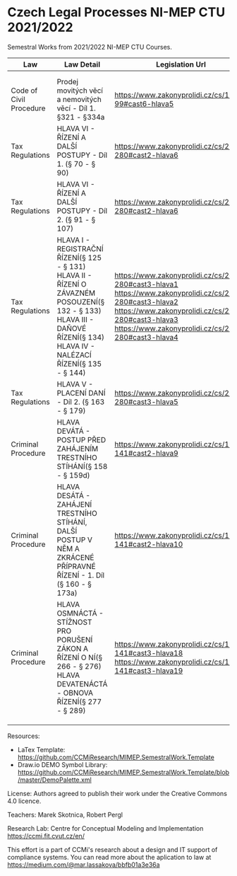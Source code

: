 # Czech Legal Processes NI-MEP CTU 2021/2022

Semestral Works from 2021/2022 NI-MEP CTU Courses. 

| Law | Law Detail  | Legislation Url | Author |
| -- | ------------- | ------------- | ------------- |
|  |  |  |  |
|  |  |  |  |
| Code of Civil Procedure | Prodej movitých věcí a nemovitých věcí - Díl 1. §321 - §334a | https://www.zakonyprolidi.cz/cs/1963-99#cast6-hlava5 | Holý Viktor |
| Tax Regulations | HLAVA VI - ŘÍZENÍ A DALŠÍ POSTUPY - Díl 1. (§ 70 - § 90) |	https://www.zakonyprolidi.cz/cs/2009-280#cast2-hlava6 | Martínková Jana |
| Tax Regulations | HLAVA VI - ŘÍZENÍ A DALŠÍ POSTUPY - Díl 2. (§ 91 - § 107) | https://www.zakonyprolidi.cz/cs/2009-280#cast2-hlava6 | Matoušek Daniel |
| Tax Regulations | 	HLAVA I - REGISTRAČNÍ ŘÍZENÍ(§ 125 - § 131) <br /> HLAVA II - ŘÍZENÍ O ZÁVAZNÉM POSOUZENÍ(§ 132 - § 133) <br /> HLAVA III - DAŇOVÉ ŘÍZENÍ(§ 134) <br /> HLAVA IV - NALÉZACÍ ŘÍZENÍ(§ 135 - § 144) | https://www.zakonyprolidi.cz/cs/2009-280#cast3-hlava1 <br /> https://www.zakonyprolidi.cz/cs/2009-280#cast3-hlava2 <br /> https://www.zakonyprolidi.cz/cs/2009-280#cast3-hlava3 <br /> https://www.zakonyprolidi.cz/cs/2009-280#cast3-hlava4 | Novotný Jan |
| Tax Regulations | HLAVA V - PLACENÍ DANÍ - Díl 2. (§ 163 - § 179) | https://www.zakonyprolidi.cz/cs/2009-280#cast3-hlava5 | Primus David |
| Criminal Procedure | HLAVA DEVÁTÁ - POSTUP PŘED ZAHÁJENÍM TRESTNÍHO STÍHÁNÍ(§ 158 - § 159d) | https://www.zakonyprolidi.cz/cs/1961-141#cast2-hlava9 | Soběslav Roman |
| Criminal Procedure | HLAVA DESÁTÁ - ZAHÁJENÍ TRESTNÍHO STÍHÁNÍ, DALŠÍ POSTUP V NĚM A ZKRÁCENÉ PŘÍPRAVNÉ ŘÍZENÍ - 1. Díl (§ 160 - § 173a) | https://www.zakonyprolidi.cz/cs/1961-141#cast2-hlava10 | 	Starůstka Jan |
| Criminal Procedure | HLAVA OSMNÁCTÁ - STÍŽNOST PRO PORUŠENÍ ZÁKON A ŘÍZENÍ O NÍ(§ 266 - § 276) <br/> HLAVA DEVATENÁCTÁ - OBNOVA ŘÍZENÍ(§ 277 - § 289) | https://www.zakonyprolidi.cz/cs/1961-141#cast3-hlava18 <br/> https://www.zakonyprolidi.cz/cs/1961-141#cast3-hlava19 | Cihlář Ondřej |
|  |  |  |  |
|  |  |  |  |
|  |  |  |  |

Resources: 
- LaTex Template: https://github.com/CCMiResearch/MIMEP.SemestralWork.Template
- Draw.io DEMO Symbol Library: https://github.com/CCMiResearch/MIMEP.SemestralWork.Template/blob/master/DemoPalette.xml

License: Authors agreed to publish their work under the Creative Commons 4.0 licence.  

Teachers: Marek Skotnica, Robert Pergl 

Research Lab: Centre for Conceptual Modeling and Implementation https://ccmi.fit.cvut.cz/en/

This effort is a part of CCMi's research about a design and IT support of compliance systems. You can read more about the aplication to law at https://medium.com/@mar.lassakova/bbfb01a3e36a 
